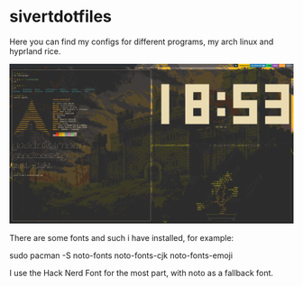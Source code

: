 # sivertdotfiles
Here you can find my configs for different programs, my arch linux and hyprland rice.

![](archconfigV2.jpg)

There are some fonts and such i have installed, for example:

sudo pacman -S noto-fonts noto-fonts-cjk noto-fonts-emoji

I use the Hack Nerd Font for the most part, with noto as a fallback font.
